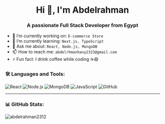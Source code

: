 <h1 align="center">Hi 👋, I'm Abdelrahman</h1>
<h3 align="center">A passionate Full Stack Developer from Egypt</h3>

- 🔭 I’m currently working on: `E-commerce Store`  
- 🌱 I’m currently learning: `Next.js, TypeScript`  
- 💬 Ask me about: `React, Node.js, MongoDB`  
- 📫 How to reach me: `abdelrhmanhany2323@gmail.com`  
- ⚡ Fun fact: I drink coffee while coding ☕😄  

### 🛠️ Languages and Tools:
![React](https://img.shields.io/badge/-React-61DAFB?logo=react&logoColor=white&style=for-the-badge)
![Node.js](https://img.shields.io/badge/-Node.js-339933?logo=node.js&logoColor=white&style=for-the-badge)
![MongoDB](https://img.shields.io/badge/-MongoDB-47A248?logo=mongodb&logoColor=white&style=for-the-badge)
![JavaScript](https://img.shields.io/badge/-JavaScript-F7DF1E?logo=javascript&logoColor=black&style=for-the-badge)
![GitHub](https://img.shields.io/badge/-GitHub-181717?logo=github&logoColor=white&style=for-the-badge)

---

### 📊 GitHub Stats:
![abdelrahman2312](https://github-readme-stats.vercel.app/api?username=abdelrahman2312&show_icons=true&theme=tokyonight)
